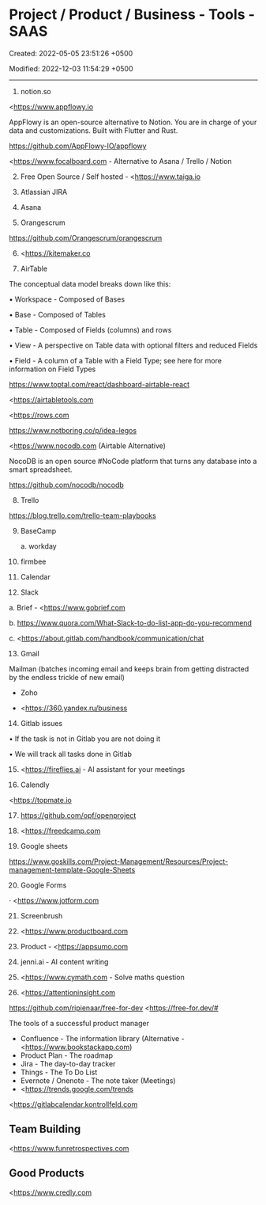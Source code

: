 # Project / Product / Business - Tools - SAAS

Created: 2022-05-05 23:51:26 +0500

Modified: 2022-12-03 11:54:29 +0500

---

1.  notion.so

<https://www.appflowy.io

AppFlowy is an open-source alternative to Notion. You are in charge of your data and customizations. Built with Flutter and Rust.

<https://github.com/AppFlowy-IO/appflowy>

<https://www.focalboard.com - Alternative to Asana / Trello / Notion

2.  Free Open Source / Self hosted - <https://www.taiga.io

3.  Atlassian JIRA

4.  Asana

5.  Orangescrum

<https://github.com/Orangescrum/orangescrum>

6.  <https://kitemaker.co

7.  AirTable

The conceptual data model breaks down like this:

• Workspace - Composed of Bases

• Base - Composed of Tables

• Table - Composed of Fields (columns) and rows

• View - A perspective on Table data with optional filters and reduced Fields

• Field - A column of a Table with a Field Type; see here for more information on Field Types

<https://www.toptal.com/react/dashboard-airtable-react>

<https://airtabletools.com

<https://rows.com

<https://www.notboring.co/p/idea-legos>

<https://www.nocodb.com (Airtable Alternative)

NocoDB is an open source #NoCode platform that turns any database into a smart spreadsheet.

<https://github.com/nocodb/nocodb>

8.  Trello

<https://blog.trello.com/trello-team-playbooks>

9.  BaseCamp

    a.  workday

10. firmbee

11. Calendar

12. Slack

a. Brief - <https://www.gobrief.com

b. <https://www.quora.com/What-Slack-to-do-list-app-do-you-recommend>

c. <https://about.gitlab.com/handbook/communication/chat

13. Gmail

Mailman (batches incoming email and keeps brain from getting distracted by the endless trickle of new email)

- Zoho

- <https://360.yandex.ru/business

14. Gitlab issues

• If the task is not in Gitlab you are not doing it

• We will track all tasks done in Gitlab

15. <https://fireflies.ai - AI assistant for your meetings

16. Calendly

<https://topmate.io

17. <https://github.com/opf/openproject>

18. <https://freedcamp.com

19. Google sheets

<https://www.goskills.com/Project-Management/Resources/Project-management-template-Google-Sheets>

20. Google Forms

· <https://www.jotform.com

21. Screenbrush

22. <https://www.productboard.com

23. Product - <https://appsumo.com

24. jenni.ai - AI content writing

25. <https://www.cymath.com - Solve maths question

26. <https://attentioninsight.com

<https://github.com/ripienaar/free-for-dev> <https://free-for.dev/#

The tools of a successful product manager
-   Confluence - The information library (Alternative - <https://www.bookstackapp.com)
-   Product Plan - The roadmap
-   Jira - The day-to-day tracker
-   Things - The To Do List
-   Evernote / Onenote - The note taker (Meetings)
-   <https://trends.google.com/trends

<https://gitlabcalendar.kontrollfeld.com

## Team Building

<https://www.funretrospectives.com

## Good Products

<https://www.credly.com
